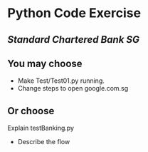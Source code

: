 # Python Code Exercise
## _Standard Chartered Bank SG_

## You may choose
- Make Test/Test01.py running.
- Change steps to open google.com.sg

## Or choose
Explain testBanking.py
- Describe the flow
